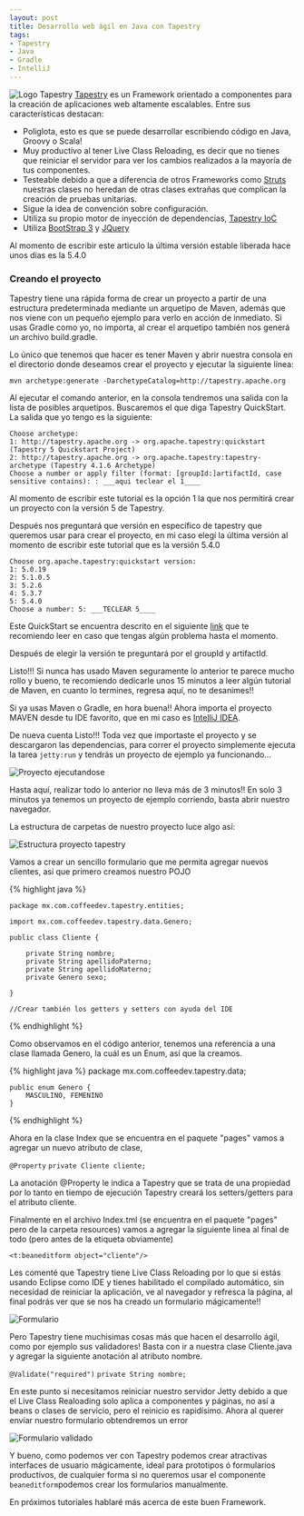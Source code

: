 ```yaml
---
layout: post
title: Desarrollo web ágil en Java con Tapestry
tags:
- Tapestry
- Java
- Gradle
- IntelliJ
---
```


![Logo Tapestry](http://tapestry.apache.org/images/tapestry.png) 
[Tapestry](http://tapestry.apache.org/) es un Framework orientado a componentes para la creación de aplicaciones web altamente escalables. Entre sus características destacan:

* Poliglota, esto es que se puede desarrollar escribiendo código en Java, Groovy o Scala! 
* Muy productivo al tener Live Class Reloading, es decir que no tienes que reiniciar el servidor para ver los cambios realizados a la mayoría de tus componentes.
* Testeable debido a que a diferencia de otros Frameworks como [Struts](https://struts.apache.org/) nuestras clases no heredan de otras clases extrañas que complican la creación de pruebas unitarias.
* Sigue la idea de convención sobre configuración.
* Utiliza su propio motor de inyección de dependencias, [Tapestry IoC](https://tapestry.apache.org/ioc.html)
* Utiliza [BootStrap 3](http://getbootstrap.com/) y [JQuery](https://jquery.com/)

Al momento de escribir este articulo la última versión estable liberada hace unos días es la 5.4.0


### Creando el proyecto
Tapestry tiene una rápida forma de crear un proyecto a partir de una estructura predeterminada mediante un arquetipo de Maven, además que nos viene con un pequeño ejemplo para verlo en acción de inmediato. Si usas Gradle como yo, no importa, al crear el arquetipo también nos generá un archivo build.gradle.

Lo único que tenemos que hacer es tener Maven y abrir nuestra consola en el directorio donde deseamos crear el proyecto y ejecutar la siguiente línea:

``mvn archetype:generate -DarchetypeCatalog=http://tapestry.apache.org``

Al ejecutar el comando anterior, en la consola tendremos una salida con la lista de posibles arquetipos. Buscaremos el que diga Tapestry QuickStart. La salida que yo tengo es la siguiente:

    Choose archetype:
    1: http://tapestry.apache.org -> org.apache.tapestry:quickstart (Tapestry 5 Quickstart Project)
    2: http://tapestry.apache.org -> org.apache.tapestry:tapestry-archetype (Tapestry 4.1.6 Archetype)
    Choose a number or apply filter (format: [groupId:]artifactId, case sensitive contains): : ___aqui teclear el 1____

Al momento de escribir este tutorial es la opción 1 la que nos permitirá crear un proyecto con la versión 5 de Tapestry. 

Después nos preguntará que versión en específico de tapestry que queremos usar para crear el proyecto, en mi caso elegí la última versión al momento de escribir este tutorial que es la versión 5.4.0

    Choose org.apache.tapestry:quickstart version: 
    1: 5.0.19
    2: 5.1.0.5
    3: 5.2.6
    4: 5.3.7
    5: 5.4.0
    Choose a number: 5: ___TECLEAR 5____


Este QuickStart se encuentra descrito en el siguiente [link](http://tapestry.apache.org/getting-started.html) que te recomiendo leer en caso que tengas algún problema hasta el momento.

Después de elegir la versión te preguntará por el groupId y artifactId.

Listo!!! Si nunca has usado Maven seguramente lo anterior te parece mucho rollo y bueno, te recomiendo dedicarle unos 15 minutos a leer algún tutorial de Maven, en cuanto lo termines, regresa aquí, no te desanimes!!

Si ya usas Maven o Gradle, en hora buena!! Ahora importa el proyecto MAVEN desde tu IDE favorito, que en mi caso es [IntelliJ IDEA](https://www.jetbrains.com/idea/).

De nueva cuenta Listo!!! Toda vez que importaste el proyecto y se descargaron las dependencias, para correr el proyecto simplemente ejecuta la tarea ``jetty:run`` y tendrás un proyecto de ejemplo ya funcionando...

![Proyecto ejecutandose](https://windoctor.github.io/static/img/tapestry-getting-started.png)

Hasta aquí, realizar todo lo anterior no lleva más de 3 minutos!! En solo 3 minutos ya tenemos un proyecto de ejemplo corriendo, basta abrir nuestro navegador.

La estructura de carpetas de nuestro proyecto luce algo así:

![Estructura proyecto tapestry](https://windoctor.github.io/static/img/estructura_tapestry.png)

Vamos a crear un sencillo formulario que me permita agregar nuevos clientes, así que primero creamos nuestro POJO

{% highlight java %}

    package mx.com.coffeedev.tapestry.entities;

    import mx.com.coffeedev.tapestry.data.Genero;

    public class Cliente {

        private String nombre;
        private String apellidoPaterno;
        private String apellidoMaterno;
        private Genero sexo;

    }

    //Crear también los getters y setters con ayuda del IDE

{% endhighlight %}


Como observamos en el código anterior, tenemos una referencia a una clase llamada Genero, la cuál es un Enum, así que la creamos.

{% highlight java %}
    package mx.com.coffeedev.tapestry.data;

    public enum Genero {
        MASCULINO, FEMENINO
    }
{% endhighlight %}

Ahora en la clase Index que se encuentra en el paquete "pages" vamos a agregar un nuevo atributo de clase,

  ``@Property``
  ``private Cliente cliente;``
  
La anotación @Property le indica a Tapestry que se trata de una propiedad por lo tanto en tiempo de ejecución Tapestry creará los setters/getters para el atributo cliente.

Finalmente en el archivo Index.tml (se encuentra en el paquete "pages" pero de la carpeta resources) vamos a agregar la siguiente linea al final de todo (pero antes de la etiqueta </html> obviamente)

``<t:beaneditform object="cliente"/>``

Les comenté que Tapestry tiene Live Class Reloading por lo que si estás usando Eclipse como IDE y tienes habilitado el compilado automático, sin necesidad de reiniciar la aplicación, ve al navegador y refresca la página, al final podrás ver que se nos ha creado un formulario mágicamente!!

![Formulario](https://windoctor.github.io/static/img/formulario_wizard.png)

Pero Tapestry tiene muchisimas cosas más que hacen el desarrollo ágil, como por ejemplo sus validadores! Basta con ir a nuestra clase Cliente.java y agregar la siguiente anotación al atributo nombre.


``@Validate("required")``
``private String nombre;``

En este punto si necesitamos reiniciar nuestro servidor Jetty debido a que el Live Class Realoading solo aplica a componentes y páginas, no así a beans o clases de servicio, pero el reinicio es rapidísimo. Ahora al querer envíar nuestro formulario obtendremos un error

![Formulario validado](https://windoctor.github.io/static/img/form_validate.png)

Y bueno, como podemos ver con Tapestry podemos crear atractivas interfaces de usuario mágicamente, ideal para prototipos ó formularios productivos, de cualquier forma si no queremos usar el componente ``beaneditform``podemos crear los formularios manualmente.

En próximos tutoriales hablaré más acerca de este buen Framework.